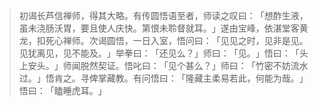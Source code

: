 > 初谒长芦信禅师，得其大略。有传圆悟语至者，师读之叹曰：​「想酢生液，虽未浇肠沃胃，要且使人庆快。第恨未聆督就耳。​」遂由宝峰，依湛堂客黄龙，扣死心禅师。次谒圆悟，一日入室，悟问曰：​「见见之时，见非是见。见犹离见，见不能及。​」举拳曰：​「还见么？​」师曰：​「见。​」悟曰：​「头上安头。​」师闻脱然契证。悟叱曰：​「见个甚么？​」师曰：​「竹密不妨流水过。​」悟肯之。寻俾掌藏教。有问悟曰：​「隆藏主柔易若此，何能为哉。​」悟曰：​「瞌睡虎耳。​」


